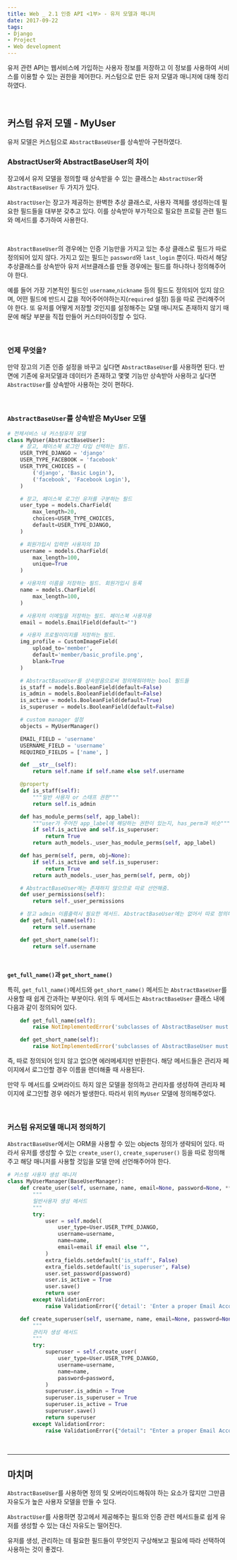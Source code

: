 ```yaml
---
title: Web _ 2.1 인증 API <1부> - 유저 모델과 매니저 
date: 2017-09-22
tags:
- Django
- Project
- Web development
---
```


유저 관련 API는 웹서비스에 가입하는 사용자 정보를 저장하고 이 정보를 사용하여 서비스를 이용할 수 있는 권한을 제어한다. 커스텀으로 만든 유저 모델과 매니저에 대해 정리하였다.

<br>

## 커스텀 유저 모델 - MyUser

유저 모델은 커스텀으로 `AbstractBaseUser`를 상속받아 구현하였다.

### AbstractUser와 AbstractBaseUser의 차이

장고에서 유저 모델을 정의할 때 상속받을 수 있는 클래스는 `AbstractUser`와 `AbstractBaseUser` 두 가지가 있다.

`AbstractUser`는 장고가 제공하는 완벽한 추상 클래스로, 사용자 객체를 생성하는데 필요한 필드들을 대부분 갖추고 있다. 이를 상속받아 부가적으로 필요한 프로필 관련 필드와  메서드를 추가하여 사용한다.

<br>

`AbstractBaseUser`의 경우에는 인증 기능만을 가지고 있는 추상 클래스로 필드가 따로 정의되어 있지 않다. 가지고 있는 필드는 `password`와 `last_login` 뿐이다. 따라서 해당 추상클래스를 상속받아 유저 서브클래스를 만들 경우에는 필드를 하나하나 정의해주어야 한다.

예를 들어 가장 기본적인 필드인 `username`,`nickname` 등의 필드도 정의되어 있지 않으며, 어떤 필드에 반드시 값을 적어주어야하는지(`required` 설정) 등을 따로 관리해주어야 한다. 또 유저를 어떻게 저장할 것인지를 설정해주는 모델 매니저도 존재하지 않기 때문에 해당 부분을 직접 만들어 커스터마이징할 수 있다.

<br>

### 언제 무엇을?

만약 장고의 기존 인증 설정을 바꾸고 싶다면 `AbstractBaseUser`를 사용하면 된다. 반면에 기존에 유저모델과 데이터가 존재하고 몇몇 기능만 상속받아 사용하고 싶다면 `AbstractUser`를 상속받아 사용하는 것이 편하다.  

<br>

### `AbstractBaseUser`를 상속받은 MyUser 모델

```python
# 전체서비스 내 커스텀유저 모델
class MyUser(AbstractBaseUser):
    # 장고, 페이스북 로그인 타입 선택하는 필드.
    USER_TYPE_DJANGO = 'django'
    USER_TYPE_FACEBOOK = 'facebook'
    USER_TYPE_CHOICES = (
        ('django', 'Basic Login'),
        ('facebook', 'Facebook Login'),
    )

    # 장고, 페이스북 로그인 유저를 구분하는 필드
    user_type = models.CharField(
        max_length=20,
        choices=USER_TYPE_CHOICES,
        default=USER_TYPE_DJANGO,
    )

    # 회원가입시 입력한 사용자의 ID
    username = models.CharField(
        max_length=100,
        unique=True
    )

    # 사용자의 이름을 저장하는 필드. 회원가입시 등록
    name = models.CharField(
        max_length=100,
    )

    # 사용자의 이메일을 저장하는 필드. 페이스북 사용자용
    email = models.EmailField(default="")

    # 사용자 프로필이미지를 저장하는 필드.
    img_profile = CustomImageField(
        upload_to='member',
        default='member/basic_profile.png',
        blank=True
    )

    # AbstractBaseUser를 상속받음으로써 정의해줘야하는 bool 필드들
    is_staff = models.BooleanField(default=False)
    is_admin = models.BooleanField(default=False)
    is_active = models.BooleanField(default=True)
    is_superuser = models.BooleanField(default=False)

    # custom manager 설정
    objects = MyUserManager()

    EMAIL_FIELD = 'username'
    USERNAME_FIELD = 'username'
    REQUIRED_FIELDS = ['name', ]

    def __str__(self):
        return self.name if self.name else self.username

    @property
    def is_staff(self):
        """일반 사용자 or 스태프 권한"""
        return self.is_admin

    def has_module_perms(self, app_label):
        """user가 주어진 app_label에 해당하는 권한이 있는지, has_perm과 비슷"""
        if self.is_active and self.is_superuser:
            return True
        return auth_models._user_has_module_perms(self, app_label)

    def has_perm(self, perm, obj=None):
        if self.is_active and self.is_superuser:
            return True
        return auth_models._user_has_perm(self, perm, obj)

    # AbstractBaseUser에는 존재하지 않으므로 따로 선언해줌.
    def user_permissions(self):
        return self._user_permissions

    # 장고 admin 이름출력시 필요한 메서드. AbstractBaseUser에는 없어서 따로 정의해줌.
    def get_full_name(self):
        return self.username

    def get_short_name(self):
        return self.username
```

<br>

**`get_full_name()`과 `get_short_name()`**

특히, `get_full_name()`메서드와 `get_short_name()` 메서드는 `AbstractBaseUser`를 사용할 때 쉽게 간과하는 부분이다. 위의 두 메서드는 `AbstractBaseUser` 클래스 내에 다음과 같이 정의되어 있다.

```python
    def get_full_name(self):
        raise NotImplementedError('subclasses of AbstractBaseUser must provide a get_full_name() method')

    def get_short_name(self):
        raise NotImplementedError('subclasses of AbstractBaseUser must provide a get_short_name() method.')
```

즉, 따로 정의되어 있지 않고 없으면 에러메세지만 반환한다. 해당 메서드들은 관리자 페이지에서 로그인할 경우 이름을 렌더해줄 때 사용된다.

만약 두 메서드를 오버라이드 하지 않은 모델을 정의하고 관리자를 생성하여 관리자 페이지에 로그인할 경우 에러가 발생한다. 따라서 위의 `MyUser` 모델에 정의해주었다.

<br>

### 커스텀 유저모델 매니저 정의하기

`AbstractBaseUser`에서는 ORM을 사용할 수 있는 objects 정의가 생략되어 있다. 따라서 유저를 생성할 수 있는 `create_user()`, `create_superuser()` 등을 따로 정의해주고 해당 매니저를 사용할 것임을 모델 안에 선언해주어야 한다.

```python
# 커스텀 사용자 생성 매니저
class MyUserManager(BaseUserManager):
    def create_user(self, username, name, email=None, password=None, **extra_fields):
        """
        일반사용자 생성 메서드
        """
        try:
            user = self.model(
                user_type=User.USER_TYPE_DJANGO,
                username=username,
                name=name,
                email=email if email else "",
            )
            extra_fields.setdefault('is_staff', False)
            extra_fields.setdefault('is_superuser', False)
            user.set_password(password)
            user.is_active = True
            user.save()
            return user
        except ValidationError:
            raise ValidationError({'detail': 'Enter a proper Email Account'})

    def create_superuser(self, username, name, email=None, password=None, **extra_fields):
        """
        관리자 생성 메서드
        """
        try:
            superuser = self.create_user(
                user_type=User.USER_TYPE_DJANGO,
                username=username,
                name=name,
                password=password,
            )
            superuser.is_admin = True
            superuser.is_superuser = True
            superuser.is_active = True
            superuser.save()
            return superuser
        except ValidationError:
            raise ValidationError({"detail": "Enter a proper Email Account"})
```

<br>

---

## 마치며

`AbstractBaseUser`를 사용하면 정의 및 오버라이드해줘야 하는 요소가 많지만 그만큼 자유도가 높은 사용자 모델을 만들 수 있다.

`AbstractUser`를 사용하면 장고에서 제공해주는 필드와 인증 관련 메서드들로 쉽게 유저를 생성할 수 있는 대신 자유도는 떨어진다.

유저를 생성, 관리하는 데 필요한 필드들이 무엇인지 구상해보고 필요에 따라 선택하여 사용하는 것이 좋겠다.

<br>

